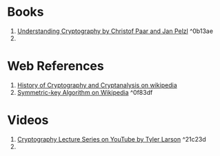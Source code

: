 # Books
1. [Understanding Cryptography by Christof Paar and Jan Pelzl](https://drive.google.com/file/d/1y02FfDZoRQiSXB3JtxA8Yh02DDKNWc9k/view?usp=sharing) ^0b13ae
2. 

# Web References

1. [History of Cryptography and Cryptanalysis on wikipedia](https://en.wikipedia.org/wiki/Cryptography#History_of_cryptography_and_cryptanalysis)
2. [Symmetric-key Algorithm on Wikipedia](https://en.wikipedia.org/wiki/Symmetric-key_algorithm) ^0f83df

# Videos

1. [Cryptography Lecture Series on YouTube by Tyler Larson](https://youtube.com/playlist?list=PL2jrku-ebl3H50FiEPr4erSJiJHURM9BX) ^21c23d
2. 